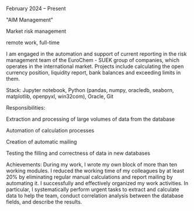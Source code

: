 February 2024 – Present

"AIM Management"

Market risk management


remote work, full-time

I am engaged in the automation and support of current reporting in the risk management team of the EuroChem - SUEK group of companies, which operates in the international market. Projects include calculating the open currency position, liquidity report, bank balances and exceeding limits in them.

Stack: Jupyter notebook, Python (pandas, numpy, oracledb, seaborn, matplotlib, openpyxl, win32com), Oracle, Git

Responsibilities:

Extraction and processing of large volumes of data from the database

Automation of calculation processes

Creation of automatic mailing

Testing the filling and correctness of data in new databases

Achievements:
During my work, I wrote my own block of more than ten working modules.
I reduced the working time of my colleagues by at least 20% by eliminating regular manual calculations and report mailing by automating it.
I successfully and effectively organized my work activities. In particular, I systematically perform urgent tasks to extract and calculate data to help the team, conduct correlation analysis between the database fields, and describe the results.
